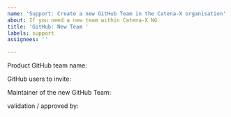 ```yaml
---
name: 'Support: Create a new GitHub Team in the Catena-X organisation'
about: If you need a new team within Catena-X NG
title: 'GitHub: New Team '
labels: support
assignees: ''

---
```


Product GitHub team name: 
<!-- your_product_team_name -->

GitHub users to invite:
<!-- github_user_account -->

Maintainer of the new GitHub Team:
<!-- github_user_account -->

validation / approved by: <!-- Please add your Product_Owner_GitHub-User-ID -->